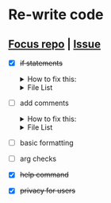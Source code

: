 # Re-write code
## [Focus repo](https://github.com/jeanenchanted/focus) | [Issue](https://github.com/jeanenchanted/focus/issues/16)

- [x] ~~if statements~~

    <details>
    <summary>How to fix this:</summary>

     ```js
    `$replaceText[$replaceText[$checkCondition[something==something];true;trueCode;-1];false;falseCode;-1]` 
    // old code uses $replaceText

    `$if[something==something] trueCode
    $else falseCode $endif`
    // new code uses $if and $else
    ```
    </details>
    <details>
    <summary>File List</summary>

    - [x] [help.js](../commands/_utility/_help.js)
    - [x] [say.js](../commands/_utility/say.js)

    </details>

- [ ] add comments
      
    <details>
    <summary>How to fix this:</summary>

     ```js
    `some random code in here
    ${/* add comment here */''}
    $addSomeComplicatedLongCode
    $andSomeMoreCode` 
    ```
    </details>

    <details>
    <summary>File List</summary>

    <!-- utility -->
    - [ ] [help.js](../commands/_utility/_help.js)
    - [ ] [eval.js](../commands/_utility/eval.js)
    - [ ] [ping.js](../commands/_utility/ping.js)
    - [ ] [say.js](../commands/_utility/say.js)
    <!-- config -->
    - [ ] [resetranks.js](../commands/config/resetranks.js)
    - [ ] [setcard.js](../commands/config/setcard.js)
    - [ ] [setcolour.js](../commands/config/setcolour.js)
    <!-- levelling -->
    - [ ] [rank.js](../commands/levelling/rank.js)
    - [ ] [topranks.js](../commands/levelling/topranks.js)
    - [ ] [xp.js](../commands/levelling/xp.js)

    </details>

- [ ] basic formatting
- [ ] arg checks
- [x] ~~help command~~
- [x] ~~privacy for users~~